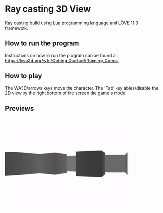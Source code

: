 # Ray casting 3D View
Ray casting build using Lua programming language and LÖVE 11.3 framework.

## How to run the program
Instructions on how to run the program can be found at: https://love2d.org/wiki/Getting_Started#Running_Games

## How to play
The WASD/arrows keys move the character. The 'Tab' key ables/disable the 2D view by the right bottom of the screen the game's mode.

## Previews
<p>
  <img align="center" src="https://github.com/MatheusCod/Ray_casting_3D_View/blob/master/preview.gif" width="400" height="300">
</p>
